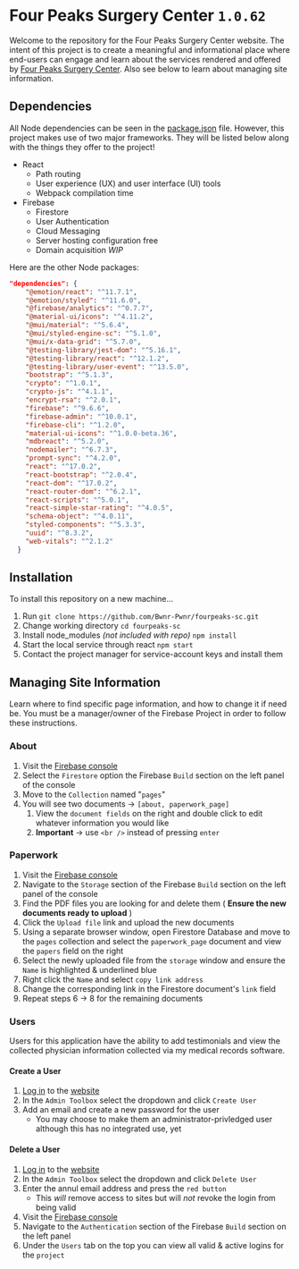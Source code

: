 # Four Peaks Surgery Center `1.0.62`

Welcome to the repository for the Four Peaks Surgery Center website. The intent of this project is to create a meaningful and informational place where end-users can engage and learn about the services rendered and offered by [Four Peaks Surgery Center](https://fourpeaks-sc.web.app). Also see below to learn about managing site information.

## Dependencies

All Node dependencies can be seen in the [package.json](https://github.com/Bwnr-Pwnr/fourpeaks-sc/blob/master/package.json) file. However, this project makes use of two major frameworks. They will be listed below along with the things they offer to the project!

- React
  - Path routing
  - User experience (UX) and user interface (UI) tools
  - Webpack compilation time
- Firebase
  - Firestore
  - User Authentication
  - Cloud Messaging
  - Server hosting configuration free
  - Domain acquisition *WIP*

Here are the other Node packages:

```JSON
"dependencies": {
    "@emotion/react": "^11.7.1",
    "@emotion/styled": "^11.6.0",
    "@firebase/analytics": "^0.7.7",
    "@material-ui/icons": "^4.11.2",
    "@mui/material": "^5.6.4",
    "@mui/styled-engine-sc": "^5.1.0",
    "@mui/x-data-grid": "^5.7.0",
    "@testing-library/jest-dom": "^5.16.1",
    "@testing-library/react": "^12.1.2",
    "@testing-library/user-event": "^13.5.0",
    "bootstrap": "^5.1.3",
    "crypto": "^1.0.1",
    "crypto-js": "^4.1.1",
    "encrypt-rsa": "^2.0.1",
    "firebase": "^9.6.6",
    "firebase-admin": "^10.0.1",
    "firebase-cli": "^1.2.0",
    "material-ui-icons": "^1.0.0-beta.36",
    "mdbreact": "^5.2.0",
    "nodemailer": "^6.7.3",
    "prompt-sync": "^4.2.0",
    "react": "^17.0.2",
    "react-bootstrap": "^2.0.4",
    "react-dom": "^17.0.2",
    "react-router-dom": "^6.2.1",
    "react-scripts": "^5.0.1",
    "react-simple-star-rating": "^4.0.5",
    "schema-object": "^4.0.11",
    "styled-components": "^5.3.3",
    "uuid": "^8.3.2",
    "web-vitals": "^2.1.2"
  }
  ```
  
## Installation

To install this repository on a new machine...

1. Run `git clone https://github.com/Bwnr-Pwnr/fourpeaks-sc.git`
2. Change working directory `cd fourpeaks-sc`
3. Install node_modules *(not included with repo)* `npm install`
4. Start the local service through react `npm start`
5. Contact the project manager for service-account keys and install them

## Managing Site Information

Learn where to find specific page information, and how to change it if need be. You must be a manager/owner of the Firebase Project in order to follow these instructions.

### About

1. Visit the [Firebase console](https://console.firebase.google.com/project/fourpeaks-sc/overview)
2. Select the `Firestore` option the Firebase `Build` section on the left panel of the console
3. Move to the `Collection` named "`pages`"
4. You will see two documents → `[about, paperwork_page]` 
   1. View the `document fields` on the right and double click to edit whatever information you would like
   2. **Important** → use `<br />` instead of pressing `enter`

### Paperwork

1. Visit the [Firebase console](https://console.firebase.google.com/project/fourpeaks-sc/overview)
2. Navigate to the `Storage` section of the Firebase `Build` section on the left panel of the console
3. Find the PDF files you are looking for and delete them ( **Ensure the new documents ready to upload** )
4. Click the `Upload file` link and upload the new documents
5. Using a separate browser window, open Firestore Database and move to the `pages` collection and select the `paperwork_page` document and view the `papers` field on the right
6. Select the newly uploaded file from the `storage` window and ensure the `Name` is highlighted &amp; underlined blue
7. Right click the `Name` and select `copy link address`
8. Change the corresponding link in the Firestore document's `link` field
9. Repeat steps 6 → 8 for the remaining documents

### Users

Users for this application have the ability to add testimonials and view the collected physician information collected via my medical records software.

#### **Create a User**

1. [Log in](https://fourpeaks-sc.web.app/login) to the [website](https://fourpeaks-sc.web.app/)
2. In the `Admin Toolbox` select the dropdown and click `Create User`
3. Add an email and create a new password for the user
   * You may choose to make them an administrator-privledged user although this has no integrated use, yet

#### **Delete a User**

1. [Log in](https://fourpeaks-sc.web.app/login) to the [website](https://fourpeaks-sc.web.app/)
2. In the `Admin Toolbox` select the dropdown and click `Delete User`
3. Enter the annul email address and press the `red button`
   * This *will* remove access to sites but will *not* revoke the login from being valid
4. Visit the [Firebase console](https://console.firebase.google.com/project/fourpeaks-sc/overview)
5. Navigate to the `Authentication` section of the Firebase `Build` section on the left panel
6. Under the `Users` tab on the top you can view all valid &amp; active logins for the `project`
